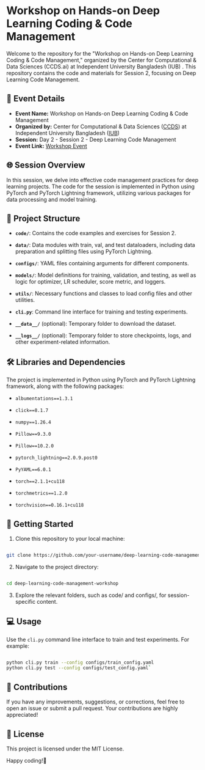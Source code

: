 
# Workshop on Hands-on Deep Learning Coding & Code Management

  

Welcome to the repository for the "Workshop on Hands-on Deep Learning Coding & Code Management," organized by the Center for Computational & Data Sciences (CCDS.ai) at Independent University Bangladesh (IUB) . This repository contains the code and materials for Session 2, focusing on Deep Learning Code Management.

  


## 📅 Event Details
-  **Event Name:** Workshop on Hands-on Deep Learning Coding & Code Management 
-  **Organized by:** Center for Computational & Data Sciences ([CCDS](https://ccds.ai/)) at Independent University Bangladesh ([IUB](https://www.iub.edu.bd/)) 
-  **Session:** Day 2 - Session 2 - Deep Learning Code Management 
-  **Event Link:** [Workshop Event](https://ccds.ai/event/workshop-on-hands-on-deep-learning-coding-code-management/)

## 🌐 Session Overview

  

In this session, we delve into effective code management practices for deep learning projects. The code for the session is implemented in Python using PyTorch and PyTorch Lightning framework, utilizing various packages for data processing and model training.

  

## 📂 Project Structure

  

-  **`code/`**: Contains the code examples and exercises for Session 2.

-  **`data/`**: Data modules with train, val, and test dataloaders, including data preparation and splitting files using PyTorch Lightning.

-  **`configs/`**: YAML files containing arguments for different components.

-  **`models/`**: Model definitions for training, validation, and testing, as well as logic for optimizer, LR scheduler, score metric, and loggers.

-  **`utils/`**: Necessary functions and classes to load config files and other utilities.

  

-  **`cli.py`**: Command line interface for training and testing experiments.

  

-  **`__data__/`** (optional): Temporary folder to download the dataset.

-  **`__logs__/`** (optional): Temporary folder to store checkpoints, logs, and other experiment-related information.

  

## 🛠️ Libraries and Dependencies

  

The project is implemented in Python using PyTorch and PyTorch Lightning framework, along with the following packages:

  

-  `albumentations==1.3.1`

-  `click==8.1.7`

-  `numpy==1.26.4`

-  `Pillow==9.3.0`

-  `Pillow==10.2.0`

-  `pytorch_lightning==2.0.9.post0`

-  `PyYAML==6.0.1`

-  `torch==2.1.1+cu118`

-  `torchmetrics==1.2.0`

-  `torchvision==0.16.1+cu118`

  

## 🚀 Getting Started

  

1. Clone this repository to your local machine:

  

```bash

git clone https://github.com/your-username/deep-learning-code-management-workshop.

```

  

2. Navigate to the project directory:

  

```bash

cd deep-learning-code-management-workshop

```

  

3. Explore the relevant folders, such as code/ and configs/, for session-specific content.


## 💻 Usage

Use the `cli.py` command line interface to train and test experiments. For example:

```bash

python cli.py train --config configs/train_config.yaml
python cli.py test --config configs/test_config.yaml`
```
## 🤝 Contributions

If you have any improvements, suggestions, or corrections, feel free to open an issue or submit a pull request. Your contributions are highly appreciated!

## 📝 License

This project is licensed under the MIT License.

Happy coding!🎉
